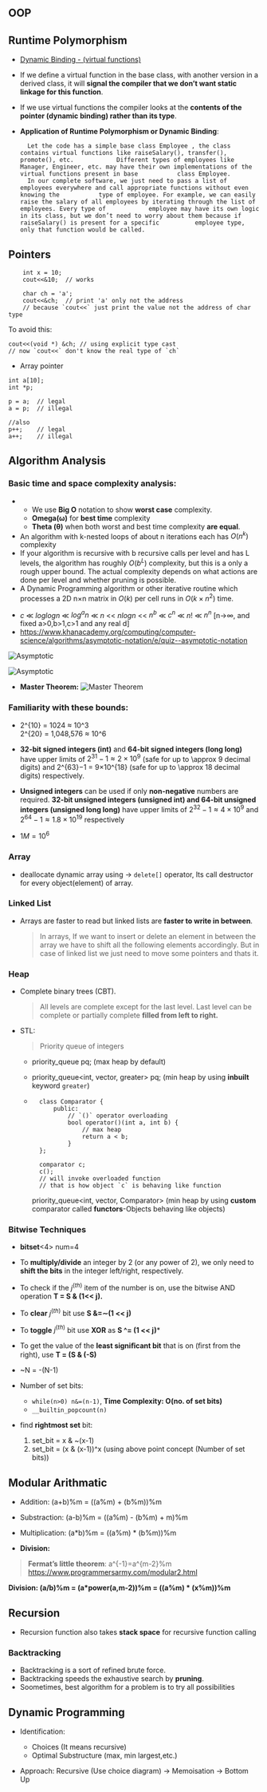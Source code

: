 ## OOP
	
## Runtime Polymorphism

- [Dynamic Binding - (virtual functions)](https://www.geeksforgeeks.org/virtual-functions-and-runtime-polymorphism-in-c-set-1-introduction/)

- If we define a virtual function in the base class, with another version in a derived class, it will **signal the compiler that we don’t want static linkage for this function**.
- If we use virtual functions the compiler looks at the **contents of the pointer (dynamic binding) rather than its type**.
	
- __Application of Runtime Polymorphism or Dynamic Binding__:

		Let the code has a simple base class Employee , the class contains virtual functions like raiseSalary(), transfer(), promote(), etc. 		    Different types of employees like Manager, Engineer, etc. may have their own implementations of the virtual functions present in base 			class Employee. 
		In our complete software, we just need to pass a list of employees everywhere and call appropriate functions without even knowing the 			type of employee. For example, we can easily raise the salary of all employees by iterating through the list of employees. Every type of 			employee may have its own logic in its class, but we don’t need to worry about them because if raiseSalary() is present for a specific 			employee type, only that function would be called.

	
	
## Pointers

```
	int x = 10;
	cout<<&10;	// works
	
	char ch = 'a';
	cout<<&ch;	// print 'a' only not the address 
	// because `cout<<` just print the value not the address of char type   
```
To avoid this:
```
cout<<(void *) &ch;	// using explicit type cast
// now `cout<<` don't know the real type of `ch`
```

- Array pointer
```
int a[10];
int *p;

p = a;	// legal
a = p;	// illegal

//also
p++;	// legal
a++;	// illegal
```


## Algorithm Analysis

### Basic time and space complexity analysis:

*  - We use **Big O** notation to show **worst case** complexity.
   - **Omega(&omega;)** for **best time** complexity
   - **Theta (&theta;)** when both worst and best time complexity **are equal**.
*  An algorithm with k-nested loops of about n iterations each has $O(n^k)$ complexity
*  If your algorithm is recursive with b recursive calls per level and has L levels, the algorithm has roughly $O(b^L)$ complexity, but this is a only a rough upper bound. The actual complexity depends on what actions are done per level and whether pruning is possible. 
*  A Dynamic Programming algorithm or other iterative routine which processes a 2D n×n matrix in $O(k)$ per cell runs in $O(k ×n^2)$ time.

- $`c`$ ≪ $`loglogn`$ ≪ $log^an$ ≪ $n$ << $nlogn$ << $n^b$ ≪ $c^n$ ≪ $n!$ ≪ $n^n$     [n→∞, and fixed a>0,b>1,c>1 and any real d]
- https://www.khanacademy.org/computing/computer-science/algorithms/asymptotic-notation/e/quiz--asymptotic-notation

![Asymptotic](Asymptotic.jpeg)

![Asymptotic](asymptotic2.png)

* **Master Theorem:** 
![Master Theorem](master_theorem.png)


### Familiarity with these bounds: 

* 2^{10} = 1024 ≈ 10^3 <br/>
  2^{20} = 1,048,576 ≈ 10^6

* **32-bit signed integers (int)** and **64-bit signed integers (long long)** have upper limits of $2^{31}−1 ≈ 2×10^9$ (safe for up to \approx 9 decimal digits) and 2^{63}−1 = 9×10^{18} (safe for up to \approx 18 decimal digits) respectively. 

*  **Unsigned integers** can be used if only **non-negative** numbers are required. **32-bit unsigned integers (unsigned int) and 64-bit unsigned integers (unsigned long long)** have upper limits of $2^{32}−1 ≈4×10^9$ and $2^{64}−1 \approx 1.8×10^{19}$ respectively

* $1M = 10^6$


### Array

* deallocate dynamic array using -> `delete[]` operator, Its call destructor for every object(element) of array. 

### Linked List

* Arrays are faster to read but linked lists are **faster to write in between**.
  > In arrays, If we want to insert or delete an element in between the array we have to shift all the following elements accordingly.
  But in case of linked list we just need to move some pointers and thats it.



### Heap

* Complete binary trees (CBT).
  > All levels are complete except for the last level.
    Last level can be complete or partially complete **filled from left to right.**

* STL:
	> Priority queue of integers
	- priority_queue<int> pq; 							 (max heap by default)
	- priority_queue<int, vector<int>, greater<int>> pq; (min heap by using **inbuilt** keyword `greater`)
	- ```
		class Comparator {
			public:
				// `()` operator overloading
				bool operator()(int a, int b) {
					// max heap
					return a < b;
				}
		};
		
		comparator c;
		c();	
		// will invoke overloaded function
		// that is how object `c` is behaving like function
	  ```
	
	  priority_queue<int, vector<int>, Comparator>		(min heap by using **custom** comparator called **functors**-Objects behaving like objects)
	  
	  
	
### Bitwise Techniques

* **bitset**<4> num=4

*  To **multiply/divide** an integer by 2 (or any power of 2), we only need to **shift the bits** in the integer left/right, respectively.

* To check if the $j^(th)$ item of the number is on, use the bitwise AND operation **T = S & (1<< j).**

*  To **clear** $j^(th)$ bit use **S &=∼(1 << j)**

* To **toggle** $j^(th)$ bit use **XOR** as **S ^= (1 << j)*** 

* To get the value of the  **least signiﬁcant bit** that is on (ﬁrst from the right), use **T = (S & (-S)**

* ~N = -(N-1)

* Number of set bits:<br/> 
    * `while(n>0) n&=(n-1)`, **Time Complexity: O(no. of set bits)**
    * `__builtin_popcount(n)`

* find **rightmost set** bit: 
	1) set_bit = x & ~(x-1) 
	2) set_bit = (x & (x-1))^x	(using above point concept (Number of set bits))
	
## Modular Arithmatic

* Addition: (a+b)%m = ((a%m) + (b%m))%m
* Substraction: (a-b)%m = ((a%m) - (b%m) + m)%m
* Multiplication: (a*b)%m = ((a%m) * (b%m))%m

* **Division:** <br>
> **Fermat’s little theorem**: a^{-1}=a^{m-2}%m
> https://www.programmersarmy.com/modular2.html

**Division: (a/b)%m = (a*power(a,m-2))%m = ((a%m) * (x%m))%m**

## Recursion

* Recursion function also takes **stack space** for recursive function calling 
### Backtracking

* Backtracking is a sort of refined brute force.
* Backtracking speeds the exhaustive search by **pruning**.
* Soometimes, best algorithm for a problem is to try all possibilities

## Dynamic Programming

- Identification: 
    - Choices (It means recursive)
    - Optimal Substructure (max, min largest,etc.)

- Approach: Recursive (Use choice diagram) -> Memoisation -> Bottom Up




